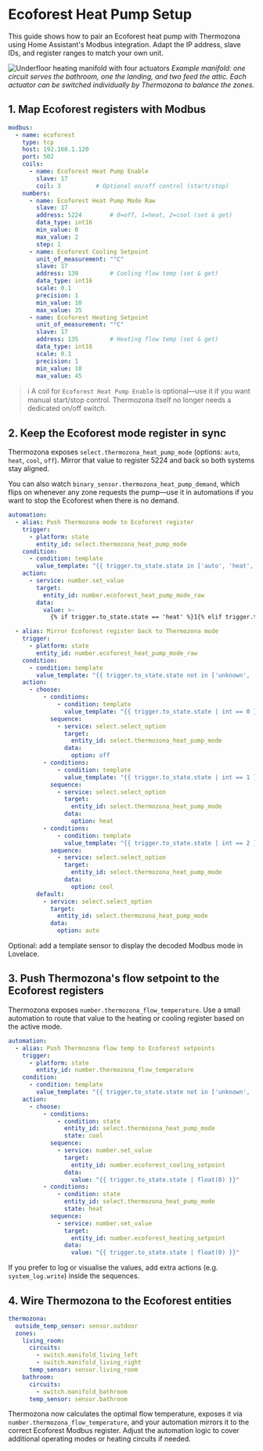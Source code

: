 # Ecoforest Heat Pump Setup

This guide shows how to pair an Ecoforest heat pump with Thermozona using Home Assistant's Modbus integration. Adapt the IP address, slave IDs, and register ranges to match your own unit.

![Underfloor heating manifold with four actuators](images/image-relais.jpg)
*Example manifold: one circuit serves the bathroom, one the landing, and two feed the attic. Each actuator can be switched individually by Thermozona to balance the zones.*

## 1. Map Ecoforest registers with Modbus

```yaml
modbus:
  - name: ecoforest
    type: tcp
    host: 192.168.1.120
    port: 502
    coils:
      - name: Ecoforest Heat Pump Enable
        slave: 17
        coil: 3          # Optional on/off control (start/stop)
    numbers:
      - name: Ecoforest Heat Pump Mode Raw
        slave: 17
        address: 5224        # 0=off, 1=heat, 2=cool (set & get)
        data_type: int16
        min_value: 0
        max_value: 2
        step: 1
      - name: Ecoforest Cooling Setpoint
        unit_of_measurement: "°C"
        slave: 17
        address: 139         # Cooling flow temp (set & get)
        data_type: int16
        scale: 0.1
        precision: 1
        min_value: 10
        max_value: 35
      - name: Ecoforest Heating Setpoint
        unit_of_measurement: "°C"
        slave: 17
        address: 135         # Heating flow temp (set & get)
        data_type: int16
        scale: 0.1
        precision: 1
        min_value: 10
        max_value: 45
```

> ℹ️ A coil for `Ecoforest Heat Pump Enable` is optional—use it if you want manual start/stop control. Thermozona itself no longer needs a dedicated on/off switch.

## 2. Keep the Ecoforest mode register in sync

Thermozona exposes `select.thermozona_heat_pump_mode` (options: `auto`, `heat`, `cool`, `off`). Mirror that value to register 5224 and back so both systems stay aligned.

You can also watch `binary_sensor.thermozona_heat_pump_demand`, which flips on whenever any zone requests the pump—use it in automations if you want to stop the Ecoforest when there is no demand.

```yaml
automation:
  - alias: Push Thermozona mode to Ecoforest register
    trigger:
      - platform: state
        entity_id: select.thermozona_heat_pump_mode
    condition:
      - condition: template
        value_template: "{{ trigger.to_state.state in ['auto', 'heat', 'cool'] }}"
    action:
      - service: number.set_value
        target:
          entity_id: number.ecoforest_heat_pump_mode_raw
        data:
          value: >-
            {% if trigger.to_state.state == 'heat' %}1{% elif trigger.to_state.state == 'cool' %}2{% else %}0{% endif %}

  - alias: Mirror Ecoforest register back to Thermozona mode
    trigger:
      - platform: state
        entity_id: number.ecoforest_heat_pump_mode_raw
    condition:
      - condition: template
        value_template: "{{ trigger.to_state.state not in ['unknown', 'unavailable'] }}"
    action:
      - choose:
          - conditions:
              - condition: template
                value_template: "{{ trigger.to_state.state | int == 0 }}"
            sequence:
              - service: select.select_option
                target:
                  entity_id: select.thermozona_heat_pump_mode
                data:
                  option: off
          - conditions:
              - condition: template
                value_template: "{{ trigger.to_state.state | int == 1 }}"
            sequence:
              - service: select.select_option
                target:
                  entity_id: select.thermozona_heat_pump_mode
                data:
                  option: heat
          - conditions:
              - condition: template
                value_template: "{{ trigger.to_state.state | int == 2 }}"
            sequence:
              - service: select.select_option
                target:
                  entity_id: select.thermozona_heat_pump_mode
                data:
                  option: cool
        default:
          - service: select.select_option
            target:
              entity_id: select.thermozona_heat_pump_mode
            data:
              option: auto
```

Optional: add a template sensor to display the decoded Modbus mode in Lovelace.

## 3. Push Thermozona's flow setpoint to the Ecoforest registers

Thermozona exposes `number.thermozona_flow_temperature`. Use a small automation to route that value to the heating or cooling register based on the active mode.

```yaml
automation:
  - alias: Push Thermozona flow temp to Ecoforest setpoints
    trigger:
      - platform: state
        entity_id: number.thermozona_flow_temperature
    condition:
      - condition: template
        value_template: "{{ trigger.to_state.state not in ['unknown', 'unavailable'] }}"
    action:
      - choose:
          - conditions:
              - condition: state
                entity_id: select.thermozona_heat_pump_mode
                state: cool
            sequence:
              - service: number.set_value
                target:
                  entity_id: number.ecoforest_cooling_setpoint
                data:
                  value: "{{ trigger.to_state.state | float(0) }}"
          - conditions:
              - condition: state
                entity_id: select.thermozona_heat_pump_mode
                state: heat
            sequence:
              - service: number.set_value
                target:
                  entity_id: number.ecoforest_heating_setpoint
                data:
                  value: "{{ trigger.to_state.state | float(0) }}"
```

If you prefer to log or visualise the values, add extra actions (e.g. `system_log.write`) inside the sequences.

## 4. Wire Thermozona to the Ecoforest entities

```yaml
thermozona:
  outside_temp_sensor: sensor.outdoor
  zones:
    living_room:
      circuits:
        - switch.manifold_living_left
        - switch.manifold_living_right
      temp_sensor: sensor.living_room
    bathroom:
      circuits:
        - switch.manifold_bathroom
      temp_sensor: sensor.bathroom
```

Thermozona now calculates the optimal flow temperature, exposes it via `number.thermozona_flow_temperature`, and your automation mirrors it to the correct Ecoforest Modbus register. Adjust the automation logic to cover additional operating modes or heating circuits if needed.
